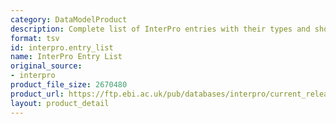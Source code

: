 ```yaml
---
category: DataModelProduct
description: Complete list of InterPro entries with their types and short names
format: tsv
id: interpro.entry_list
name: InterPro Entry List
original_source:
- interpro
product_file_size: 2670480
product_url: https://ftp.ebi.ac.uk/pub/databases/interpro/current_release/entry.list
layout: product_detail
---
```


